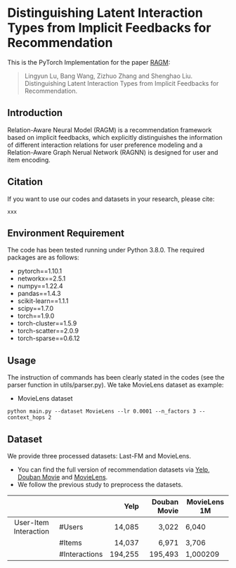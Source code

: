 # Distinguishing Latent Interaction Types from Implicit Feedbacks for Recommendation

This is the PyTorch Implementation for the paper [RAGM](https://www.sciencedirect.com/science/article/pii/S0020025523014196):

> Lingyun Lu, Bang Wang, Zizhuo Zhang and Shenghao Liu. Distinguishing Latent Interaction Types from Implicit Feedbacks for Recommendation.

## Introduction

Relation-Aware Neural Model (RAGM) is a recommendation framework based on implicit feedbacks, which explicitly distinguishes the information of different interaction relations for user preference modeling and a
Relation-Aware Graph Nerual Network (RAGNN) is designed for user and item encoding.

## Citation 

If you want to use our codes and datasets in your research, please cite:

```
xxx
```

## Environment Requirement

The code has been tested running under Python 3.8.0. The required packages are as follows:

- pytorch==1.10.1
- networkx==2.5.1
- numpy==1.22.4
- pandas==1.4.3
- scikit-learn==1.1.1
- scipy==1.7.0
- torch==1.9.0
- torch-cluster==1.5.9
- torch-scatter==2.0.9
- torch-sparse==0.6.12

## Usage

The instruction of commands has been clearly stated in the codes (see the parser function in utils/parser.py). 
We take MovieLens dataset as example:

- MovieLens dataset

```
python main.py --dataset MovieLens --lr 0.0001 --n_factors 3 --context_hops 2
```


## Dataset

We provide three processed datasets: Last-FM and MovieLens.

- You can find the full version of recommendation datasets via [Yelp](https://www.yelp.com/dataset/challenge), [Douban Movie](http://www.shichuan.org/HIN_dataset.html) and [MovieLens](https://grouplens.org/datasets/movielens/).
- We follow the previous study to preprocess the datasets.

|                       |               |    Yelp | Douban Movie | MovieLens 1M |
| :-------------------: | :------------ |--------:|-------------:|--------------|
| User-Item Interaction | #Users        |  14,085 |        3,022 | 6,040        |
|                       | #Items        |  14,037 |        6,971 | 3,706        |
|                       | #Interactions | 194,255 |      195,493 | 1,000209     |



